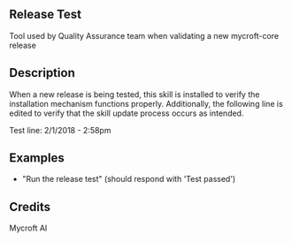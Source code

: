 ## Release Test
Tool used by Quality Assurance team when validating a new mycroft-core release

## Description 
When a new release is being tested, this skill is installed to verify the
installation mechanism functions properly.  Additionally, the following line
is edited to verify that the skill update process occurs as intended.

Test line:  2/1/2018 - 2:58pm

## Examples 
* "Run the release test" (should respond with 'Test passed')

## Credits 
Mycroft AI
